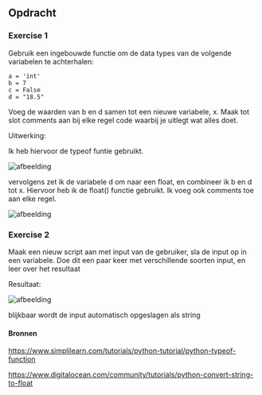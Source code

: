 ## Opdracht

### Exercise 1

Gebruik een ingebouwde functie om de data types van de volgende variabelen te achterhalen:

    a = 'int'
    b = 7
    c = False
    d = "18.5"

Voeg de waarden van b en d samen tot een nieuwe variabele, x. Maak tot slot comments aan bij elke regel code waarbij je uitlegt wat alles doet.

Uitwerking:

Ik heb hiervoor de typeof funtie gebruikt.
    
![afbeelding](https://github.com/techgrounds/techgrounds-Allardyg/assets/132412310/674ee836-fcdc-4862-bd24-2e0d4ff9ceac)

vervolgens zet ik de variabele d om naar een float, en combineer ik b en d tot x. Hiervoor heb ik de float() functie gebruikt. Ik voeg ook comments toe aan elke regel.

![afbeelding](https://github.com/techgrounds/techgrounds-Allardyg/assets/132412310/d8badea4-be6b-4e39-b465-9265f793de9a)

### Exercise 2

Maak een nieuw script aan met input van de gebruiker, sla de input op in een variabele. 
Doe dit een paar keer met verschillende soorten input, en leer over het resultaat

Resultaat:

![afbeelding](https://github.com/techgrounds/techgrounds-Allardyg/assets/132412310/50a842e5-8ee2-4a1a-9610-7e30f20fe3b0)

blijkbaar wordt de input automatisch opgeslagen als string

#### Bronnen

https://www.simplilearn.com/tutorials/python-tutorial/python-typeof-function

https://www.digitalocean.com/community/tutorials/python-convert-string-to-float
